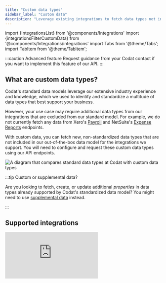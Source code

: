 ```yaml
---
title: "Custom data types"
sidebar_label: "Custom data"
description: "Leverage existing integrations to fetch data types not included in Codat's out-of-the box data model"
---
```


import {IntegrationsList} from '@components/Integrations'
import {integrationsFilterCustomData} from '@components/Integrations/integrations'
import Tabs from '@theme/Tabs';
import TabItem from '@theme/TabItem';

:::caution Advanced feature
Request guidance from your Codat contact if you want to implement this feature of our API.
:::

## What are custom data types?

Codat's standard data models leverage our extensive industry experience and knowledge, which we used to identify and standardize a multitude of data types that best support your business. 

However, your use case may require additional data types from our integrations that are excluded from our standard model. For example, we do not currently fetch any data from Xero's [Payroll](https://developer.xero.com/documentation/api/payrolluk/overview) and NetSuite's [Expense Reports](https://docs.oracle.com/en/cloud/saas/netsuite/ns-online-help/section_N908140.html#Expense-Reports) endpoints.

With custom data, you can fetch new, non-standardized data types that are not included in our out-of-the-box data model for the integrations we support. You will need to configure and request these custom data types using our API endpoints. 

![A diagram that compares standard data types at Codat with custom data types](/img/use-the-api/custom-data.png)

:::tip Custom or supplemental data?

Are you looking to fetch, create, or update additional _properties_ in data types already supported by Codat's standardized data model? You might need to use [supplemental data](/using-the-api/supplemental-data/overview) instead.

:::

## Supported integrations

<iframe 
  src="https://docs.google.com/spreadsheets/d/1DmS8whMQ3iJtggfAkKvNgK__FdoYfnmtZvob_D5SsfY/pubhtml?gid=0&amp;single=true&amp;widget=true&amp;headers=false"
  frameborder="0"
  className="googleSheets"
  style={{ height: "300px" }}
/>

## Configure custom data

#### Create new custom data type

Use our [Configure custom data type](/platform-api#/operations/configure-custom-data-type) endpoint to create a new data type for each integration you require. Keep these guidelines in mind:

- You can only indicate a single data source for each custom data type. 
- It is not possible to specify nested objects or arrays within the `requiredData` property.
- You can query the underlying platform's API by specifying the query as part of the `dataSource` property.

We advise you make your custom configuration as similar as possible to our standard data types so you can interact with them in exactly the same way. 

<Tabs>
  <TabItem value="request" label="Request">  

```json
PUT /integrations​/{platformKey}/datatypes/custom/{customDataIdentifier}

{
    "dataSource": "{endpointFromUnderlyingPlatform}",//required
    "requiredData": {
      "{nameYourField}": "$.{fieldNameFromUnderlyingPlatform}",
      "{nameYourField}": "$.{fieldNameFromUnderlyingPlatform}"
    },
    "keyBy": [“$.{fieldNameFromUnderlyingPlatform}”],//required
    "sourceModifiedDate": ["{fieldNameFromUnderlyingPlatform}"]  
}

```  
  </TabItem>
  <TabItem value="example" label="Example">  

```json title="Example request using QuickBooks Online's CashFlow endpoint"

PUT /integrations/qhyg/datatypes/custom/qbo-cashflow-report

{
    "dataSource": "/reports/CashFlow",
    "requiredData": {
        "Heads": "$.Header.EndPeriod",
        "Header": "$.Header",
        "Rows": "$.Rows",
        "Columns": "$.Columns"
    },
    "keyBy": ["$.Header.ReportName"],
    "sourceModifiedDate": ["$.Header.Time"]
}
```
  </TabItem>
</Tabs>

:::caution Check your configuration values!

Codat does not validate any of the values you enter in the configuration request. If you misspell values or don't specify the full API routes, you will receive a fetch error when trying to read the custom data type later. 

Refer to the platform's own API documentation to make sure you are using the correct endpoint, route, and field names.

:::

#### Update existing configuration

Once you configured a custom data type, you can't change its `customDataIdentifier`. However, you can update the data type's content using the [Configure custom data type](/platform-api#/operations/configure-custom-data-type) endpoint. 

#### View existing configuration

You can view previously created configurations for a specific platform using the following endpoint: 

* [Get custom data configuration](/platform-api#/operations/get-custom-data-type-configuration) returns the configuration of the specified custom data type for the platform you indicate in `platformKey`.

#### Test your configuration

It's not possible to test custom data types in the Codat Sandbox. Instead, create a test company with a data connection to an integration and trial different configuration options.

## Sync and view custom data

Custom data configuration is created for a specific platform, so you can only queue a custom data type sync for connections that use that platform as a source. Use the [Refresh custom data type](/platform-api#/operations/refresh-custom-data-type) endpoint to do so:

```
POST /companies/{companyId}/connections/{connectionId}/data/queue/custom/{customDataIdentifier}
```

:::info Refresh all data

Requests to our [Refresh all data](/platform-api#/operations/refresh-company-data) endpoint do not trigger a sync for any of the custom datasets. 

:::

To view synced custom data, use the [List custom data type records](/platform-api#/operations/list-custom-data-type-records) endpoint. You must specify a page number in the request.

```
GET /companies/{companyId}/connections/{connectionId}/data/custom/{customDataIdentifier}?page=1
```

To view the read history for your custom data types, use the following endpoints. In the response, `dataType` property will reflect the custom data type as `custom/{customDataIdentifier}`:

- [List pull operations](/platform-api#/operations/list-pull-operations) to view the company's read history for all of its data types
- [Get pull operation](/platform-api#/operations/get-pull-operation) to view information about a single specific dataset

## 💡 Tips and traps

- Custom data types can be used at record and line item level, but only support fetch operations. 

- Custom data types only support JSON responses from the integrations' APIs.

- Codat's [querying](/using-the-api/querying) functionality doesn't support custom data types, but you can include URL parameters that are accepted by the underlying platform in the `dataSource` of your custom data type configuration.

- Codat's [Fetch on first link](/core-concepts/data-type-settings#use-fetch-on-first-link) functionality doesn't support custom data types.
